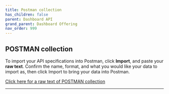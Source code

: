 ```yaml
---
title: Postman collection
has_children: false
parent: Dashboard API
grand_parent: Dashboard Offering
nav_order: 999
---
```



## POSTMAN collection

To import your API specifications into Postman, click **Import**, and paste your **raw text**.
Confirm the name, format, and what you would like your data to import as, then click Import to bring your data into Postman.

<a href="https://docs.integratedpanel.toluna.com/resources/dashboard-api.txt" target="_blank" class="btn">Click here for a raw text of POSTMAN collection</a>

---